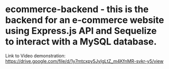 # ecommerce-backend - this is the backend for an e-commerce website using Express.js API and Sequelize to interact with a MySQL database.  

Link to Video demonstration:  https://drive.google.com/file/d/1y7mtcxpy5JyIgLtZ_m4KfnMR-svkr-y5/view
